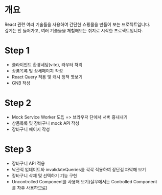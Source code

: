 # 개요
React 관련 여러 기술들을 사용하여 간단한 쇼핑몰을 만들어 보는 프로젝트입니다.   
깊게는 안 들어가고, 여러 기술들을 체험해보는 취지로 시작한 프로젝트입니다.   
   
# Step 1
- 클라이언트 환경세팅(vite), 라우터 처리
- 상품목록 및 상세페이지 작성
- React Query 적용 및 캐시 정책 맛보기
- GNB 작성   
   
# Step 2
- Mock Service Worker 도입 => 브라우저 단에서 서버 흉내내기
- 상품목록 및 장바구니 mock API 작성
- 장바구니 페이지 작성   
   
# Step 3
- 장바구니 API 적용
- 낙관적 업데이트와 invalidateQueries를 각각 적용하여 장단점 파악해 보기
- 장바구니 삭제 및 선택하기 기능 구현
- Uncontrolled Component를 사용해 보기(실무에서는 Controlled Component를 자주 사용하므로)